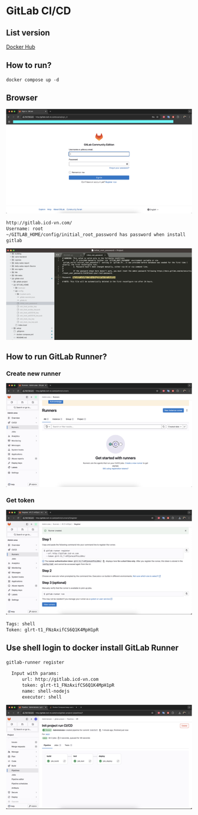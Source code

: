 # GitLab CI/CD


## List version
[Docker Hub ](https://hub.docker.com/r/gitlab/gitlab-ce/tags)


## How to run?
```
docker compose up -d
```


## Browser
![](image/1.png)


```
http://gitlab.icd-vn.com/
Username: root
~/GITLAB_HOME/config/initial_root_password has password when install gitlab
```

![](image/2.png)

## How to run GitLab Runner?
### Create new runner

![](image/3.png)


### Get token
![](image/4.png)

```
Tags: shell
Token: glrt-t1_FNzAxifCS6Q1K4MpH1pR
```


## Use shell login to docker install GitLab Runner


```
gitlab-runner register
```

```
  Input with params:
      url: http://gitlab.icd-vn.com
      token: glrt-t1_FNzAxifCS6Q1K4MpH1pR
      name: shell-nodejs
      executor: shell
```

![](image/5.png)